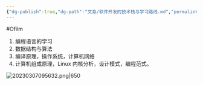 ```yaml
---
{"dg-publish":true,"dg-path":"文章/软件开发的技术栈与学习路线.md","permalink":"/文章/软件开发的技术栈与学习路线/","dgEnableSearch":"true","created":"2022-07-10T15:43:19.000+08:00","updated":"2023-11-17T15:43:19.000+08:00"}
---
```


#Ofilm 

1. 编程语言的学习
2. 数据结构与算法
3. 编译原理，操作系统，计算机网络
4. 计算机组成原理，Linux 内核分析，设计模式，编程范式。

![20230307095632.png|650](/img/user/0.Asset/resource/20230307095632.png)